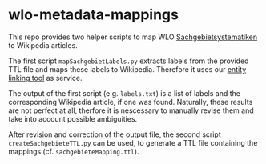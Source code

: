 # wlo-metadata-mappings

This repo provides two helper scripts to map WLO [Sachgebietsystematiken](https://github.com/openeduhub/oeh-metadata-eaf-sachgebietssystematiken) to Wikipedia articles.

The first script `mapSachgebietLabels.py` extracts labels from the provided TTL file and maps these labels to Wikipedia. Therefore it uses our [entity linking tool](https://github.com/yovisto/kea-el-rest) as service. 

The output of the first script (e.g. `labels.txt`) is a list of labels and the corresponding Wikipedia article, if one was found.
Naturally, these results are not perfect at all, therfore it is nescessary to manually revise them and take into account possible ambiguities. 

After revision and correction of the output file, the second script `createSachgebieteTTL.py` can be used, to generate a TTL file containing the mappings (cf. `sachgebieteMapping.ttl`).


